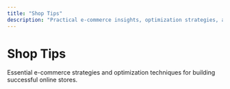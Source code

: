 ```yaml
---
title: "Shop Tips"
description: "Practical e-commerce insights, optimization strategies, and actionable tips to boost your online store's performance and sales."
---
```


# Shop Tips

Essential e-commerce strategies and optimization techniques for building successful online stores.